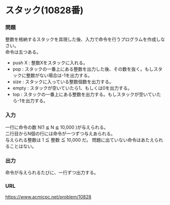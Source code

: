 # スタック\(10828番\)

### 問題

整数を格納するスタックを具現した後、入力で命令を行うプログラムを作成しなさい。   
命令は五つある。   

* push X : 整数Xをスタックに入れる。
* pop : スタックの一番上にある整数を出力した後、その数を抜く。もしスタックに整数がない場合は-1を出力する。
* size : スタックに入っている整数個数を出力する。
* empty : スタックが空いていたら1、もしくは0を出力する。
* top : スタックの一番上にある整数を出力する。もしスタックが空いていたら-1を出力する。

### 入力

一行に命令の数 N\(1 ≦ N ≦ 10,000 \)が与えられる。   
二行目からN個の行には命令が一つずつ与えあられる。   
与えられる整数は 1 ≦ 整数 ≦ 10,000 だ。
問題に出ていない命令はあたえられることはない。


### 出力

命令が与えられるたびに、一行ずつ出力する。


### URL

https://www.acmicpc.net/problem/10828